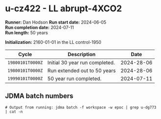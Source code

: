 # u-cz422 - LL abrupt-4XCO2

**Runner:** Dan Hodson
**Run start date:** 2024-06-05  
**Run completion date:** 2024-07-11  
**Run length:** 50 years  

**Initialization:** 2160-01-01 in the LL control-1950

| Cycle | Description | Date |
| --- | --- | --- |
| `19800101T0000Z` | Initial 30 year run completed. | 2024-28-06 |
| `19800101T0000Z` | Run extended out to 50 years | 2024-28-06 | 
| `19990101T0000Z` | 50 year run completed. | 2024-07-11 | 


## JDMA batch numbers
```
# Output from running: jdma batch -f workspace -w epoc | grep u-dg773 | cat -n

```

